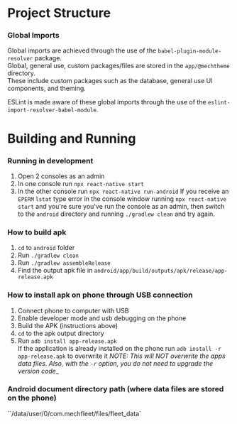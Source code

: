 # Project Structure
### Global Imports
Global imports are achieved through the use of the `babel-plugin-module-resolver` package.  
Global, general use, custom packages/files are stored in the `app/@mechtheme` directory.  
These include custom packages such as the database, general use UI components, and theming.  

ESLint is made aware of these global imports through the use of the `eslint-import-resolver-babel-module`.


# Building and Running
### Running in development
1. Open 2 consoles as an admin
2. In one console run `npx react-native start`
3. In the other console run `npx react-native run-android`
If you receive an `EPERM` `lstat` type error in the console window running `npx react-native start` and you're sure you've run the console as an admin, then switch to the `android` directory and running `./gradlew clean` and try again.

### How to build apk
1. `cd` to `android` folder
2. Run `./gradlew clean`
3. Run `./gradlew assembleRelease`
4. Find the output apk file in `android/app/build/outputs/apk/release/app-release.apk`

### How to install apk on phone through USB connection
1. Connect phone to computer with USB
2. Enable developer mode and usb debugging on the phone
2. Build the APK (instructions above)
3. `cd` to the apk output directory
4. Run `adb install app-release.apk`  
If the application is already installed on the phone run `adb install -r app-release.apk` to overwrite it _NOTE: This will NOT overwrite the apps data files. Also, with the `-r` option, you do not need to upgrade the version code__


### Android document directory path (where data files are stored on the phone)
``/data/user/0/com.mechfleet/files/fleet_data`
